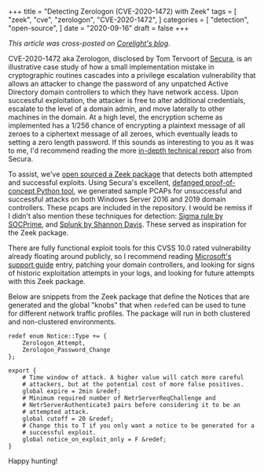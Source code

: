 +++
title = "Detecting Zerologon (CVE-2020-1472) with Zeek"
tags = [
    "zeek",
    "cve",
    "zerologon",
    "CVE-2020-1472",
]
categories = [
    "detection",
    "open-source",
]
date = "2020-09-16"
draft = false
+++

_This article was cross-posted on [Corelight's
blog](https://corelight.blog/2020/09/16/detecting-zerologon-cve-2020-1472-with-zeek/)_.

CVE-2020-1472 aka Zerologon, disclosed by Tom Tervoort of
[Secura](https://www.secura.com/blog/zero-logon), is an illustrative
case study of how a small implementation mistake in cryptographic
routines cascades into a privilege escalation vulnerability that
allows an attacker to change the password of any unpatched Active
Directory domain controllers to which they have network access. Upon
successful exploitation, the attacker is free to alter additional
credentials, escalate to the level of a domain admin, and move
laterally to other machines in the domain. At a high level, the
encryption scheme as implemented has a 1/256 chance of encrypting a
plaintext message of all zeroes to a ciphertext message of all zeroes,
which eventually leads to setting a zero length password. If this
sounds as interesting to you as it was to me, I'd recommend reading
the more [in-depth technical
report](https://www.secura.com/pathtoimg.php?id=2055) also from
Secura.

To assist, we've [open sourced a Zeek
package](https://github.com/corelight/zerologon) that detects both
attempted and successful exploits. Using Secura's excellent, [defanged
proof-of-concept Python
tool](https://github.com/SecuraBV/CVE-2020-1472), we generated sample
PCAPs for unsuccessful and successful attacks on both Windows Server
2016 and 2019 domain controllers. These pcaps are included in the
repository. I would be remiss if I didn't also mention these
techniques for detection: [Sigma rule by
SOCPrime](https://twitter.com/andriinb/status/1304676530350628864?s=1),
and [Splunk by Shannon
Davis](https://www.linkedin.com/feed/update/urn:li:activity:6711471711751168000/). These
served as inspiration for the Zeek package.

There are fully functional exploit tools for this CVSS 10.0 rated
vulnerability already floating around publicly, so I recommend reading
[Microsoft's support
guide](https://support.microsoft.com/en-us/help/4557222/how-to-manage-the-changes-in-netlogon-secure-channel-connections-assoc)
entry, patching your domain controllers, and looking for signs of
historic exploitation attempts in your logs, and looking for future
attempts with this Zeek package.

Below are snippets from the Zeek package that define the Notices that
are generated and the global "knobs" that when `redef`ed can be used
to tune for different network traffic profiles. The package will run
in both clustered and non-clustered environments.

```bro
redef enum Notice::Type += {
    Zerologon_Attempt,
    Zerologon_Password_Change
};

export {
    # Time window of attack. A higher value will catch more careful
    # attackers, but at the potential cost of more false positives.
    global expire = 2min &redef;
    # Minimum required number of NetrServerReqChallenge and
    # NetrServerAuthenticate3 pairs before considering it to be an
    # attempted attack.
    global cutoff = 20 &redef;
    # Change this to T if you only want a notice to be generated for a
    # successful exploit.
    global notice_on_exploit_only = F &redef;
}
```

Happy hunting!

